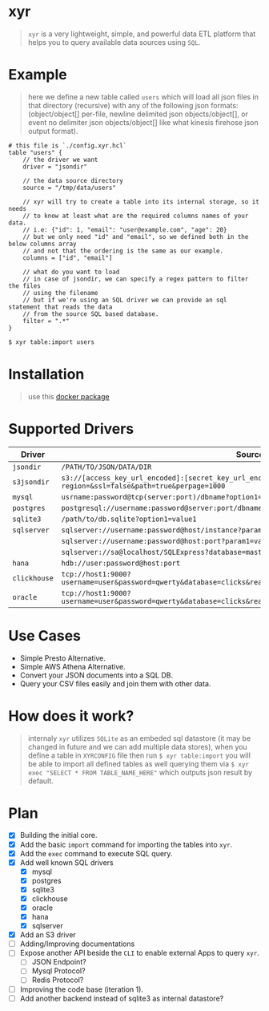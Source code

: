 xyr
====
> `xyr` is a very lightweight, simple, and powerful data ETL platform that helps you to query available data sources using `SQL`.

Example
=======
> here we define a new table called `users` which will load all json files in that directory (recursive) with any of the following json formats: (object/object[] per-file, newline delimited json objects/object[], or event no delimiter json objects/object[] like what kinesis firehose json output format).

```hcl
# this file is `./config.xyr.hcl`
table "users" {
    // the driver we want
    driver = "jsondir"

    // the data source directory
    source = "/tmp/data/users"

    // xyr will try to create a table into its internal storage, so it needs
    // to know at least what are the required columns names of your data.
    // i.e: {"id": 1, "email": "user@example.com", "age": 20}
    // but we only need "id" and "email", so we defined both in the below columns array
    // and not that the ordering is the same as our example.
    columns = ["id", "email"]

    // what do you want to load
    // in case of jsondir, we can specify a regex pattern to filter the files 
    // using the filename
    // but if we're using an SQL driver we can provide an sql statement that reads the data
    // from the source SQL based database.
    filter = ".*"
}
```

```bash
$ xyr table:import users
```

Installation
============
> use this [docker package](https://github.com/alash3al/xyr/pkgs/container/xyr)

Supported Drivers
=================
| Driver | Source Connection String |
---------| ------------------------ |
| `jsondir`     | `/PATH/TO/JSON/DATA/DIR`|
| `s3jsondir`   | `s3://[access_key_url_encoded]:[secret_key_url_encoded]@[endpoint_url]/bucket_name?region=&ssl=false&path=true&perpage=1000`|
| `mysql`       | `usrname:password@tcp(server:port)/dbname?option1=value1&...`|
| `postgres`    | `postgresql://username:password@server:port/dbname?option1=value1`|
| `sqlite3`     | `/path/to/db.sqlite?option1=value1`|
| `sqlserver`   | `sqlserver://username:password@host/instance?param1=value&param2=value` |
|               | `sqlserver://username:password@host:port?param1=value&param2=value`|
|               | `sqlserver://sa@localhost/SQLExpress?database=master&connection+timeout=30`|
| `hana`        | `hdb://user:password@host:port` |
| `clickhouse`  | `tcp://host1:9000?username=user&password=qwerty&database=clicks&read_timeout=10&write_timeout=20&alt_hosts=host2:9000,host3:9000` |
| `oracle`      | `tcp://host1:9000?username=user&password=qwerty&database=clicks&read_timeout=10&write_timeout=20&alt_hosts=host2:9000,host3:9000` |

Use Cases
=========
- Simple Presto Alternative.
- Simple AWS Athena Alternative.
- Convert your JSON documents into a SQL DB.
- Query your CSV files easily and join them with other data.

How does it work?
==================
> internaly `xyr` utilizes `SQLite` as an embeded sql datastore (it may be changed in future and we can add multiple data stores), when you define a table in `XYRCONFIG` file then run `$ xyr table:import` you will be able to import all defined tables as well querying them via `$ xyr exec "SELECT * FROM TABLE_NAME_HERE"` which outputs json result by default.

Plan
====
- [x] Building the initial core.
- [x] Add the basic `import` command for importing the tables into `xyr`.
- [x] Add the `exec` command to execute SQL query.
- [x] Add well known SQL drivers
    - [x] mysql
    - [x] postgres
    - [x] sqlite3
    - [x] clickhouse
    - [x] oracle
    - [x] hana
    - [x] sqlserver
- [x] Add an S3 driver
- [ ] Adding/Improving documentations
- [ ] Expose another API beside the `CLI` to enable external Apps to query `xyr`.
    - [ ] JSON Endpoint?
    - [ ] Mysql Protocol?
    - [ ] Redis Protocol?
- [ ] Improving the code base (iteration 1).
- [ ] Add another backend instead of sqlite3 as internal datastore?
